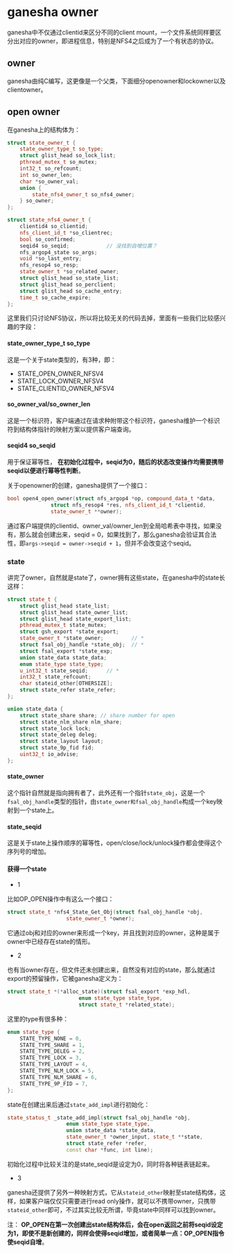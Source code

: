 # ganesha owner

ganesha中不仅通过clientid来区分不同的client mount，一个文件系统同样要区分出对应的owner，即进程信息，特别是NFS4之后成为了一个有状态的协议。

## owner

ganesha由纯C编写，这更像是一个父类，下面细分openowner和lockowner以及clientowner。

## open owner

在ganesha上的结构体为：

```cpp
struct state_owner_t {
	state_owner_type_t so_type;
	struct glist_head so_lock_list;	
	pthread_mutex_t so_mutex;
	int32_t so_refcount;	
	int so_owner_len;	
	char *so_owner_val;	
	union {
		state_nfs4_owner_t so_nfs4_owner;
	} so_owner;
};

struct state_nfs4_owner_t {
	clientid4 so_clientid;
	nfs_client_id_t *so_clientrec;	
	bool so_confirmed;
	seqid4 so_seqid;			// 没找到自增位置？
	nfs_argop4_state so_args;
	void *so_last_entry;	
	nfs_resop4 so_resp;
	state_owner_t *so_related_owner;
	struct glist_head so_state_list; 
	struct glist_head so_perclient; 
	struct glist_head so_cache_entry;
	time_t so_cache_expire;
};
```

这里我们只讨论NFS协议，所以将比较无关的代码去掉，里面有一些我们比较感兴趣的字段：

#### state_owner_type_t   so_type

这是一个关于state类型的，有3种，即：

* STATE_OPEN_OWNER_NFSV4
* STATE_LOCK_OWNER_NFSV4
* STATE_CLIENTID_OWNER_NFSV4

#### so_owner_val/so_owner_len

这是一个标识符，客户端通过在请求种附带这个标识符，ganesha维护一个标识符到结构体指针的映射方案以提供客户端查询。

#### seqid4 so_seqid

用于保证幂等性， __在初始化过程中，seqid为0，随后的状态改变操作均需要携带seqid以便进行幂等性判断__。

关于openowner的创建，ganesha提供了一个接口：

```cpp
bool open4_open_owner(struct nfs_argop4 *op, compound_data_t *data,
		      struct nfs_resop4 *res, nfs_client_id_t *clientid,
		      state_owner_t **owner);
```

通过客户端提供的clientid、owner_val/owner_len到全局哈希表中寻找，如果没有，那么就会创建出来，seqid = 0，如果找到了，那么ganesha会验证其合法性，即`args->seqid = owner->seqid + 1`，但并不会改变这个seqid。

### state

讲完了owner，自然就是state了，owner拥有这些state，在ganesha中的state长这样：

```cpp
struct state_t {
	struct glist_head state_list;
	struct glist_head state_owner_list; 
	struct glist_head state_export_list;
	pthread_mutex_t state_mutex; 
	struct gsh_export *state_export;
	state_owner_t *state_owner;	 		// *
	struct fsal_obj_handle *state_obj;  // *
	struct fsal_export *state_exp; 
	union state_data state_data;
	enum state_type state_type;
	u_int32_t state_seqid;		// *
	int32_t state_refcount;		
	char stateid_other[OTHERSIZE];	
	struct state_refer state_refer;	
};

union state_data {
	struct state_share share; // share number for open
	struct state_nlm_share nlm_share;
	struct state_lock lock;
	struct state_deleg deleg;
	struct state_layout layout;
	struct state_9p_fid fid;
	uint32_t io_advise;
};
```

#### state_owner

这个指针自然就是指向拥有者了，此外还有一个指针`state_obj`，这是一个`fsal_obj_handle`类型的指针，由`state_owner和fsal_obj_handle`构成一个key映射到一个state上。

#### state_seqid

这是关于state上操作顺序的幂等性，open/close/lock/unlock操作都会使得这个序列号的增加。

#### 获得一个state

* 1

比如OP_OPEN操作中有这么一个接口：

```cpp
struct state_t *nfs4_State_Get_Obj(struct fsal_obj_handle *obj,
				   state_owner_t *owner);
```

它通过obj和对应的owner来形成一个key，并且找到对应的owner，这种是属于owner中已经存在state的情形。

* 2

也有当owner存在，但文件还未创建出来，自然没有对应的state，那么就通过export的预留操作，它被ganesha定义为：

```cpp
struct state_t *(*alloc_state)(struct fsal_export *exp_hdl,
				       enum state_type state_type,
				       struct state_t *related_state);
```

这里的type有很多种：

```cpp
enum state_type {
	STATE_TYPE_NONE = 0,
	STATE_TYPE_SHARE = 1,
	STATE_TYPE_DELEG = 2,
	STATE_TYPE_LOCK = 3,
	STATE_TYPE_LAYOUT = 4,
	STATE_TYPE_NLM_LOCK = 5,
	STATE_TYPE_NLM_SHARE = 6,
	STATE_TYPE_9P_FID = 7,
};
```

state在创建出来后通过`state_add_impl`进行初始化：

```cpp
state_status_t _state_add_impl(struct fsal_obj_handle *obj,
			       enum state_type state_type,
			       union state_data *state_data,
			       state_owner_t *owner_input, state_t **state,
			       struct state_refer *refer,
			       const char *func, int line);
```

初始化过程中比较关注的是state_seqid是设定为0，同时将各种链表链起来。

* 3

ganesha还提供了另外一种映射方式，它从`stateid_other`映射至state结构体，这样，如果客户端仅仅只需要进行read only操作，就可以不携带owner，只携带`stateid_other`即可，不过其实比较无所谓，毕竟state中同样可以找到owner。

注： __OP_OPEN在第一次创建出state结构体后，会在open返回之前将seqid设定为1，即使不是新创建的，同样会使得seqid增加，或者简单一点：OP_OPEN指令使seqid自增__。















